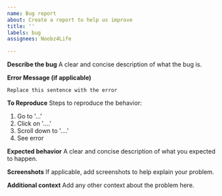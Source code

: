 ```yaml
---
name: Bug report
about: Create a report to help us improve
title: ''
labels: bug
assignees: Noobz4Life

---
```


**Describe the bug**
A clear and concise description of what the bug is.

**Error Message (if applicable)**
```
Replace this sentence with the error
```
**To Reproduce**
Steps to reproduce the behavior:
1. Go to '...'
2. Click on '....'
3. Scroll down to '....'
4. See error

**Expected behavior**
A clear and concise description of what you expected to happen.

**Screenshots**
If applicable, add screenshots to help explain your problem.

**Additional context**
Add any other context about the problem here.
